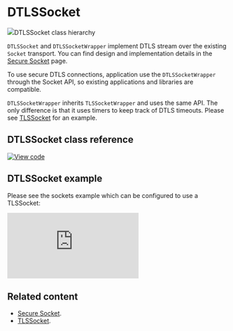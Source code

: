 # DTLSSocket

<span class="images">![](https://os.mbed.com/docs/mbed-os/development/mbed-os-api-doxy/class_d_t_l_s_socket.png)<span>DTLSSocket class hierarchy</span></span>

`DTLSSocket` and `DTLSSocketWrapper` implement DTLS stream over the existing `Socket` transport. You can find design and implementation details in the [Secure Socket](../apis/secure-socket.html) page.

To use secure DTLS connections, application use the `DTLSSocketWrapper` through the Socket API, so existing applications and libraries are compatible.

`DTLSSocketWrapper` inherits `TLSSocketWrapper` and uses the same API. The only difference is that it uses timers to keep track of DTLS timeouts. Please see [TLSSocket](../apis/tlssocket.html) for an example.

## DTLSSocket class reference

[![View code](https://www.mbed.com/embed/?type=library)](https://os.mbed.com/docs/mbed-os/development/mbed-os-api-doxy/class_d_t_l_s_socket.html)

## DTLSSocket example

Please see the sockets example which can be configured to use a TLSSocket:

[![View code](https://github.com/ARMmbed/mbed-os-example-sockets/blob/mbed-os-6.11.0/source/main.cpp)](https://github.com/ARMmbed/mbed-os-example-sockets/blob/mbed-os-6.11.0/source/main.cpp)

## Related content

- [Secure Socket](../apis/secure-socket.html).
- [TLSSocket](../apis/tlssocket.html).
